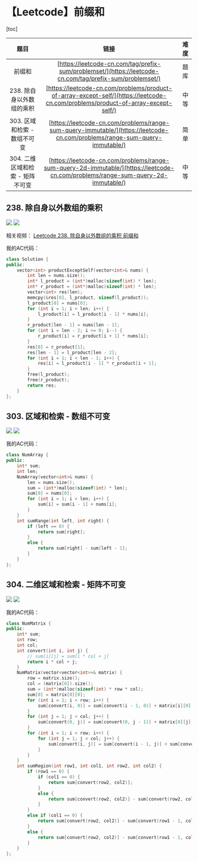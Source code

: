 # 【Leetcode】前缀和



[toc]



|               题目               |                             链接                             | 难度 |
| :------------------------------: | :----------------------------------------------------------: | :--: |
|              前缀和              | [https://leetcode-cn.com/tag/prefix-sum/problemset/](https://leetcode-cn.com/tag/prefix-sum/problemset/) | 题库 |
|    238. 除自身以外数组的乘积     | [https://leetcode-cn.com/problems/product-of-array-except-self/](https://leetcode-cn.com/problems/product-of-array-except-self/) | 中等 |
|   303. 区域和检索 - 数组不可变   | [https://leetcode-cn.com/problems/range-sum-query-immutable/](https://leetcode-cn.com/problems/range-sum-query-immutable/) | 简单 |
| 304. 二维区域和检索 - 矩阵不可变 | [https://leetcode-cn.com/problems/range-sum-query-2d-immutable/](https://leetcode-cn.com/problems/range-sum-query-2d-immutable/) | 中等 |



## 238. 除自身以外数组的乘积

![](D:\Notes\Leetcode\Leetcode.assets\238-1.png)
![](D:\Notes\Leetcode\Leetcode.assets\238-2.png)

相关视频：
[Leetcode 238. 除自身以外数组的乘积 前缀和](https://www.bilibili.com/video/BV1HP4y157FM)

我的AC代码：

```c++
class Solution {
public:
	vector<int> productExceptSelf(vector<int>& nums) {
		int len = nums.size();
		int* l_product = (int*)malloc(sizeof(int) * len);
		int* r_product = (int*)malloc(sizeof(int) * len);
		vector<int> res(len);
		memcpy(&res[0], l_product, sizeof(l_product));
		l_product[0] = nums[0];
		for (int i = 1; i < len; i++) {
			l_product[i] = l_product[i - 1] * nums[i];
		}
		r_product[len - 1] = nums[len - 1];
		for (int i = len - 2; i >= 0; i--) {
			r_product[i] = r_product[i + 1] * nums[i];
		}
		res[0] = r_product[1];
		res[len - 1] = l_product[len - 2];
		for (int i = 1; i < len - 1; i++) {
			res[i] = l_product[i - 1] * r_product[i + 1];
		}
		free(l_product);
		free(r_product);
		return res;
	}
};
```



## 303. 区域和检索 - 数组不可变

![](D:\Notes\Leetcode\Leetcode.assets\303-1.png)
![](D:\Notes\Leetcode\Leetcode.assets\303-2.png)

我的AC代码：

```c++
class NumArray {
public:
	int* sum;
	int len;
	NumArray(vector<int>& nums) {
		len = nums.size();
		sum = (int*)malloc(sizeof(int) * len);
		sum[0] = nums[0];
		for (int i = 1; i < len; i++) {
			sum[i] = sum[i - 1] + nums[i];
		}
	}
	int sumRange(int left, int right) {
		if (left == 0) {
			return sum[right];
		}
		else {
			return sum[right] - sum[left - 1];
		}
	}
};
```



## 304. 二维区域和检索 - 矩阵不可变

![](D:\Notes\Leetcode\Leetcode.assets\304-1.png)
![](D:\Notes\Leetcode\Leetcode.assets\304-2.png)

我的AC代码：

```c++
class NumMatrix {
public:
	int* sum;
	int row;
	int col;
	int convert(int i, int j) {
		// sum[i][j] = sum[i * col + j]
		return i * col + j;
	}
	NumMatrix(vector<vector<int>>& matrix) {
		row = matrix.size();
		col = (matrix[0]).size();
		sum = (int*)malloc(sizeof(int) * row * col);
		sum[0] = matrix[0][0];
		for (int i = 1; i < row; i++) {
			sum[convert(i, 0)] = sum[convert(i - 1, 0)] + matrix[i][0];
		}
		for (int j = 1; j < col; j++) {
			sum[convert(0, j)] = sum[convert(0, j - 1)] + matrix[0][j];
		}
		for (int i = 1; i < row; i++) {
			for (int j = 1; j < col; j++) {
				sum[convert(i, j)] = sum[convert(i - 1, j)] + sum[convert(i, j - 1)] - sum[convert(i - 1, j - 1)] + matrix[i][j];
			}
		}
	}
	int sumRegion(int row1, int col1, int row2, int col2) {
		if (row1 == 0) {
			if (col1 == 0) {
				return sum[convert(row2, col2)];
			}
			else {
				return sum[convert(row2, col2)] - sum[convert(row2, col1 - 1)];
			}
		}
		else if (col1 == 0) {
			return sum[convert(row2, col2)] - sum[convert(row1 - 1, col2)];
		}
		else {
			return sum[convert(row2, col2)] - sum[convert(row1 - 1, col2)] - sum[convert(row2, col1 - 1)] + sum[convert(row1 - 1, col1 - 1)];
		}
	}
};
```

